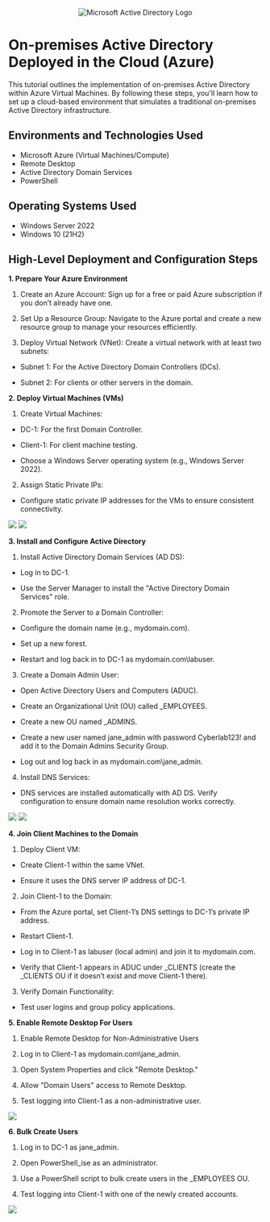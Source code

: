 <p align="center">
<img src="https://i.imgur.com/pU5A58S.png" alt="Microsoft Active Directory Logo"/>
</p>

<h1>On-premises Active Directory Deployed in the Cloud (Azure)</h1>
This tutorial outlines the implementation of on-premises Active Directory within Azure Virtual Machines. By following these steps, you'll learn how to set up a cloud-based environment that simulates a traditional on-premises Active Directory infrastructure.<br />


<h2>Environments and Technologies Used</h2>

- Microsoft Azure (Virtual Machines/Compute)
- Remote Desktop
- Active Directory Domain Services
- PowerShell

<h2>Operating Systems Used </h2>

- Windows Server 2022
- Windows 10 (21H2)

<h2>High-Level Deployment and Configuration Steps</h2>



**1. Prepare Your Azure Environment**

1. Create an Azure Account: Sign up for a free or paid Azure subscription if you don’t already have one.

2. Set Up a Resource Group: Navigate to the Azure portal and create a new resource group to manage your resources efficiently.

3. Deploy Virtual Network (VNet): Create a virtual network with at least two subnets:

- Subnet 1: For the Active Directory Domain Controllers (DCs).

- Subnet 2: For clients or other servers in the domain.


**2. Deploy Virtual Machines (VMs)**

1. Create Virtual Machines:

- DC-1: For the first Domain Controller.

- Client-1: For client machine testing.

- Choose a Windows Server operating system (e.g., Windows Server 2022).

2. Assign Static Private IPs:

- Configure static private IP addresses for the VMs to ensure consistent connectivity.

<img src="https://i.imgur.com/zHMw1jx.png"/>
<img src="https://i.imgur.com/DaRp0Ai.png"/>



**3. Install and Configure Active Directory**


1. Install Active Directory Domain Services (AD DS):

- Log in to DC-1.

- Use the Server Manager to install the "Active Directory Domain Services" role.

2. Promote the Server to a Domain Controller:

- Configure the domain name (e.g., mydomain.com).

- Set up a new forest.

- Restart and log back in to DC-1 as mydomain.com\labuser.

3. Create a Domain Admin User:

- Open Active Directory Users and Computers (ADUC).

- Create an Organizational Unit (OU) called _EMPLOYEES.

- Create a new OU named _ADMINS.

- Create a new user named jane_admin with password Cyberlab123! and add it to the Domain Admins Security Group.

- Log out and log back in as mydomain.com\jane_admin.

4. Install DNS Services:

- DNS services are installed automatically with AD DS. Verify configuration to ensure domain name resolution works correctly.

<img src="https://i.imgur.com/prh9Zsl.png"/>
<img src="https://i.imgur.com/XAM3FK0.png"/>


**4. Join Client Machines to the Domain**


1. Deploy Client VM:

- Create Client-1 within the same VNet.

- Ensure it uses the DNS server IP address of DC-1.

2. Join Client-1 to the Domain:

- From the Azure portal, set Client-1’s DNS settings to DC-1’s private IP address.

- Restart Client-1.

- Log in to Client-1 as labuser (local admin) and join it to mydomain.com.

- Verify that Client-1 appears in ADUC under _CLIENTS (create the _CLIENTS OU if it doesn’t exist and move Client-1 there).

3. Verify Domain Functionality:

- Test user logins and group policy applications.


**5. Enable Remote Desktop For Users**

1. Enable Remote Desktop for Non-Administrative Users

2. Log in to Client-1 as mydomain.com\jane_admin.

3. Open System Properties and click "Remote Desktop."

4. Allow "Domain Users" access to Remote Desktop.

5. Test logging into Client-1 as a non-administrative user.


<img src="https://i.imgur.com/m8pri8l.png"/>

**6. Bulk Create Users**

1. Log in to DC-1 as jane_admin.

2. Open PowerShell_ise as an administrator.

3. Use a PowerShell script to bulk create users in the _EMPLOYEES OU.

4. Test logging into Client-1 with one of the newly created accounts.

<img src="https://i.imgur.com/lMPKPUa.png"/>



